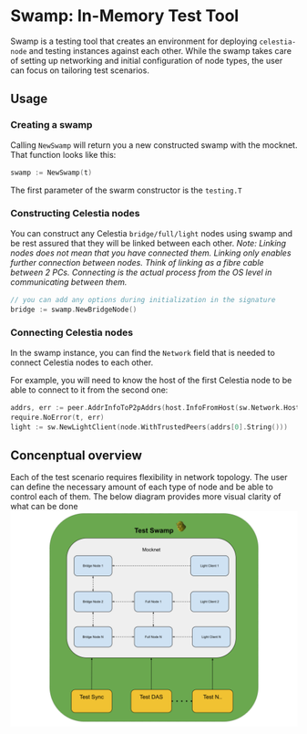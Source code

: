 # Swamp: In-Memory Test Tool

Swamp is a testing tool that creates an environment for deploying `celestia-node` and testing instances against each other. 
While the swamp takes care of setting up networking and initial configuration of node types, the user can focus on tailoring test scenarios.

## Usage
### Creating a swamp
Calling `NewSwamp` will return you a new constructed swamp with the mocknet. That function looks like this:

```go
swamp := NewSwamp(t)
```
The first parameter of the swarm constructor is the `testing.T`

### Constructing Celestia nodes
You can construct any Celestia `bridge/full/light` nodes using swamp and be rest assured that they will be linked between each other.
<i>Note: Linking nodes does not mean that you have connected them. Linking only enables further connection between nodes.
Think of linking as a fibre cable between 2 PCs. Connecting is the actual process from the OS level in communicating between them.</i>

```go
// you can add any options during initialization in the signature
bridge := swamp.NewBridgeNode()
```

### Connecting Celestia nodes
In the swamp instance, you can find the `Network` field that is needed to connect Celestia nodes to each other. 

For example, you will need to know the host of the first Celestia node to be able to connect to it from the second one:

```go
addrs, err := peer.AddrInfoToP2pAddrs(host.InfoFromHost(sw.Network.Host(bridge.Host.ID())))
require.NoError(t, err)
light := sw.NewLightClient(node.WithTrustedPeers(addrs[0].String()))
```

## Concenptual overview
Each of the test scenario requires flexibility in network topology. 
The user can define the necessary amount of each type of node and be able to control each of them. 
The below diagram provides more visual clarity of what can be done
![test swamp overview](./swamp/img/test_swamp.svg)

